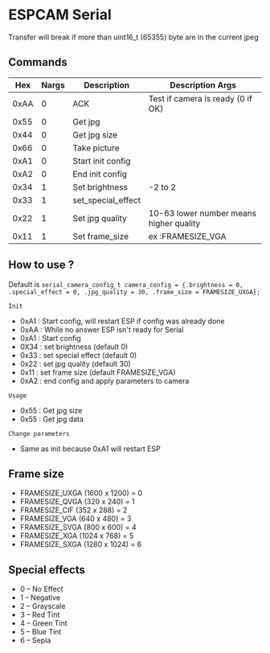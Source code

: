 # ESPCAM Serial

Transfer will break if more than uint16_t (65355) byte are in the current jpeg

## Commands

| Hex  | Nargs | Description        | Description Args                        |
|------|-------|--------------------|-----------------------------------------|
| 0xAA | 0     | ACK                | Test if camera is ready (0 if OK)       |
| 0x55 | 0     | Get jpg            |                                         |
| 0x44 | 0     | Get jpg size       |                                         |
| 0x66 | 0     | Take picture       |                                         |
| 0xA1 | 0     | Start init config  |                                         |
| 0xA2 | 0     | End init config    |                                         |
| 0x34 | 1     | Set brightness     | -2 to 2                                 |
| 0x33 | 1     | set_special_effect |                                         |
| 0x22 | 1     | Set jpg quality    | 10-63 lower number means higher quality |
| 0x11 | 1     | Set frame_size     | ex :FRAMESIZE_VGA                       |

## How to use ?

Default is `serial_camera_config_t camera_config = {.brightness = 0, .special_effect = 0, .jpg_quality = 30, .frame_size = FRAMESIZE_UXGA};`

`Init`

- 0xA1 : Start config, will restart ESP if config was already done
- 0xAA : While no answer ESP isn't ready for Serial
- 0xA1 : Start config
- 0X34 : set brightness (default 0)
- 0x33 : set special effect (default 0)
- 0x22 : set jpg quality (default 30)
- 0x11 : set frame size (default FRAMESIZE_VGA)
- 0xA2 : end config and apply parameters to camera

`Usage`

- 0x55 : Get jpg size
- 0x55 : Get jpg data

`Change parameters`

- Same as init because 0xA1 will restart ESP
## Frame size

- FRAMESIZE_UXGA (1600 x 1200) = 0
- FRAMESIZE_QVGA (320 x 240) = 1
- FRAMESIZE_CIF (352 x 288) = 2
- FRAMESIZE_VGA (640 x 480) = 3
- FRAMESIZE_SVGA (800 x 600) = 4
- FRAMESIZE_XGA (1024 x 768) = 5
- FRAMESIZE_SXGA (1280 x 1024) = 6


## Special effects

- 0 – No Effect
- 1 – Negative
- 2 – Grayscale
- 3 – Red Tint
- 4 – Green Tint
- 5 – Blue Tint
- 6 – Sepia
